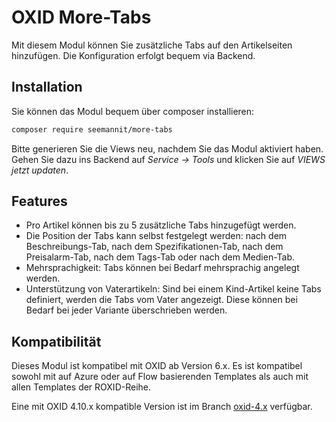 # OXID More-Tabs

Mit diesem Modul können Sie zusätzliche Tabs auf den Artikelseiten hinzufügen. Die Konfiguration erfolgt bequem via Backend.

## Installation

Sie können das Modul bequem über composer installieren:
```bash
composer require seemannit/more-tabs
```

Bitte generieren Sie die Views neu, nachdem Sie das Modul aktiviert haben. Gehen Sie dazu ins Backend auf *Service -> Tools* und klicken Sie auf *VIEWS jetzt updaten*.

## Features

* Pro Artikel können bis zu 5 zusätzliche Tabs hinzugefügt werden.
* Die Position der Tabs kann selbst festgelegt werden: nach dem Beschreibungs-Tab, nach dem Spezifikationen-Tab, nach dem Preisalarm-Tab, nach dem Tags-Tab oder nach dem Medien-Tab.
* Mehrsprachigkeit: Tabs können bei Bedarf mehrsprachig angelegt werden.
* Unterstützung von Vaterartikeln: Sind bei einem Kind-Artikel keine Tabs definiert, werden die Tabs vom Vater angezeigt. Diese können bei Bedarf bei jeder Variante überschrieben werden.

## Kompatibilität

Dieses Modul ist kompatibel mit OXID ab Version 6.x. Es ist kompatibel sowohl mit auf Azure oder auf Flow basierenden Templates als auch mit allen Templates der ROXID-Reihe.

Eine mit OXID 4.10.x kompatible Version ist im Branch [oxid-4.x](https://github.com/marten-seemann/oxid_moretabs/tree/oxid-4.x) verfügbar.

